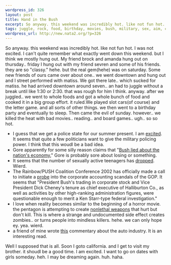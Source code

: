 ```yaml
--- 
wordpress_id: 326
layout: post
title: Hand in the Bush
excerpt: So anyway. this weekend was incredibly hot. like not fun hot. I was not excited. I can't quite remember what exactly went down this weekend. but I think we mostly hung out. My friend brock and amanda hung out on thursday.. friday I hung out with my friend sevren and some of his friends. they are so "classy." hehe. but the real gem(hehe) was on saturday. Some new friends of ours came over about o...
tags: juggle, rock, food, birthday, movies, bush, military, sex, aim, corporate, games, matiss, girls, politic, cars
wordpress_url: http://new.nata2.org/?p=326
---
```

So anyway. this weekend was incredibly hot. like not fun hot. I was not excited. I can't quite remember what exactly went down this weekend. but I think we mostly hung out. My friend brock and amanda hung out on thursday.. friday I hung out with my friend sevren and some of his friends. they are so "classy." hehe. but the real gem(hehe) was on saturday. Some new friends of ours came over about one.. we went downtown and hung out and I street performed with matiss. We got there late.. which sucked for matiss. he had arrived downtown around seven.. an had to juggle without a break until like 1:30 or 2:30. that was rough for him I think. anyway. after we juggled.. we went to whole foods and got a whole bunch of food and cooked it in a big group effort. it ruled.We played slot cars(of course) and the letter game. and all sorts of other things. we then went to a birthday party and eventually to sleep. Then came the evil of sunday. however.. we killed the heat with bad movies.. reading.. and board games.. ugh.. so so hot.<br>
<ul>
<li>I guess that we get a police state for our summer present. I am <a href="http://www.washingtontimes.com/national/20020722-6619304.htm">excited</a>. It seems that quite a few politicians want to give the military policing power. I think that this woudl be a bad idea.</li>
<li>Gore apparently for some silly reason claims that "<a href="http://story.news.yahoo.com/news?tmpl=story2&amp;cid=664&amp;u=/ap/20020721/ap_to_po/gore_3&amp;printer=1">Bush lied about the nation's economy.</a>" Gore is probably sore about losing or something.</li>
<li>It seems that the number of sexually active teenagers has <a href="http://www.washingtontimes.com/national/20020722-76660856.htm">dropped</a>. Wierd.</li>
<li>The Rainbow/PUSH Coalition Conference 2002 has officially made a call to initiate a <a href="http://www.suntimes.com/output/news/cst-nws-push21.html">probe</a> into the corporate accounting scandals of the GOP. It seems that "President Bush's trading in corporate stock and Vice President Dick Cheney's tenure as chief executive of Halliburton Co., as well as activities by other high-ranking administration figures, were questionable enough to merit a Ken Starr-type federal investigation."</li>
<li>I love when reality becomes similar to the beginning of a horror movie. the pentagon is attempting to create <a href="http://www.time.com/time/nation/article/0,8599,322588,00.html">nonlethal weapons</a> that hurt but don't kill. This is where a strange and undocumented side effect creates zombies.. or turns people into mindless killers. hehe. we can only hope ey. yea. wierd.</li>
<li>a friend of mine wrote <a href="http://www.stoneeye.com/eyetalknow/oped/07-20-02.html">this</a> commentary about the auto industry. It is an interesting read.</li>
</ul>
Well I supposed that is all. Soon I goto california. and I get to visit my brother. it shoudl be a good time. I am excited. I want to go on dates with girls someday. heh. I may be dreaming again. huh. haha.
